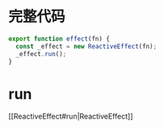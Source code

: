 # 完整代码

```ts
export function effect(fn) {
  const _effect = new ReactiveEffect(fn);
  _effect.run();
}
```

# run

[[ReactiveEffect#run|ReactiveEffect]]
